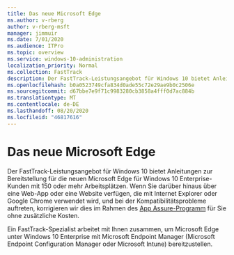 ```yaml
---
title: Das neue Microsoft Edge
ms.author: v-rberg
author: v-rberg-msft
manager: jimmuir
ms.date: 7/01/2020
ms.audience: ITPro
ms.topic: overview
ms.service: windows-10-administration
localization_priority: Normal
ms.collection: FastTrack
description: Der FastTrack-Leistungsangebot für Windows 10 bietet Anleitungen zur Bereitstellung für die neuen Microsoft Edge für Windows 10 Enterprise-Kunden mit 150 oder mehr Arbeitsplätzen.
ms.openlocfilehash: b0a0523749cfa834d0ade55c72e29ae9b0c2506e
ms.sourcegitcommit: d67bbe7e9f71c9983280cb3858a4fff0d7ac884b
ms.translationtype: MT
ms.contentlocale: de-DE
ms.lasthandoff: 08/20/2020
ms.locfileid: "46817616"
---
```

# <a name="the-new-microsoft-edge"></a>Das neue Microsoft Edge

Der FastTrack-Leistungsangebot für Windows 10 bietet Anleitungen zur Bereitstellung für die neuen Microsoft Edge für Windows 10 Enterprise-Kunden mit 150 oder mehr Arbeitsplätzen. Wenn Sie darüber hinaus über eine Web-App oder eine Website verfügen, die mit Internet Explorer oder Google Chrome verwendet wird, und bei der Kompatibilitätsprobleme auftreten, korrigieren wir dies im Rahmen des [App Assure-Programm](Win-10-app-assure.md) für Sie ohne zusätzliche Kosten.

Ein FastTrack-Spezialist arbeitet mit Ihnen zusammen, um Microsoft Edge unter Windows 10 Enterprise mit Microsoft Endpoint Manager (Microsoft Endpoint Configuration Manager oder Microsoft Intune) bereitzustellen.


